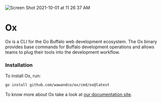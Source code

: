 ![Screen Shot 2021-10-01 at 11 26 37 AM](https://user-images.githubusercontent.com/645522/135655390-5fcaeda6-5ede-4207-98cd-3cba33e1109f.png)

# Ox
Ox is a CLI for the Go Buffalo web development ecosystem. The Ox binary provides base commands for Buffalo development operations and allows teams to plug their tools into the development workflow.

### Installation
To install Ox, run:

```sh
go install github.com/wawandco/ox/cmd/ox@latest
```

To know more about Ox take a look at [our documentation site](https://oxcli.com).
